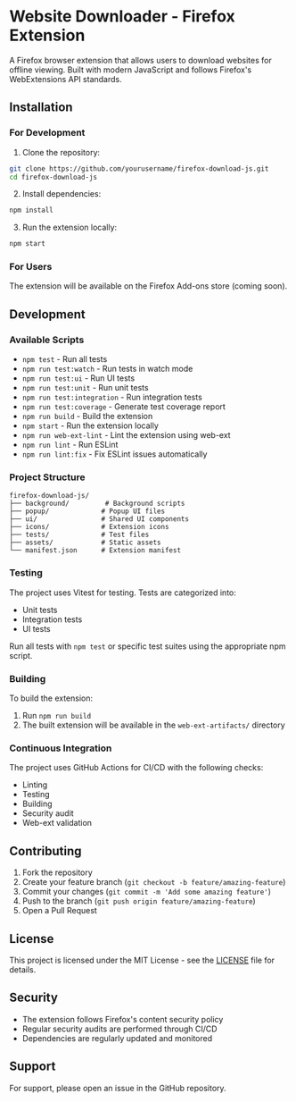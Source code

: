 # Website Downloader - Firefox Extension

A Firefox browser extension that allows users to download websites for offline viewing. Built with modern JavaScript and follows Firefox's WebExtensions API standards.

## Installation

### For Development

1. Clone the repository:
```bash
git clone https://github.com/yourusername/firefox-download-js.git
cd firefox-download-js
```

2. Install dependencies:
```bash
npm install
```

3. Run the extension locally:
```bash
npm start
```

### For Users

The extension will be available on the Firefox Add-ons store (coming soon).

## Development

### Available Scripts

- `npm test` - Run all tests
- `npm run test:watch` - Run tests in watch mode
- `npm run test:ui` - Run UI tests
- `npm run test:unit` - Run unit tests
- `npm run test:integration` - Run integration tests
- `npm run test:coverage` - Generate test coverage report
- `npm run build` - Build the extension
- `npm start` - Run the extension locally
- `npm run web-ext-lint` - Lint the extension using web-ext
- `npm run lint` - Run ESLint
- `npm run lint:fix` - Fix ESLint issues automatically

### Project Structure

```
firefox-download-js/
├── background/         # Background scripts
├── popup/             # Popup UI files
├── ui/                # Shared UI components
├── icons/             # Extension icons
├── tests/             # Test files
├── assets/            # Static assets
└── manifest.json      # Extension manifest
```

### Testing

The project uses Vitest for testing. Tests are categorized into:
- Unit tests
- Integration tests
- UI tests

Run all tests with `npm test` or specific test suites using the appropriate npm script.

### Building

To build the extension:

1. Run `npm run build`
2. The built extension will be available in the `web-ext-artifacts/` directory

### Continuous Integration

The project uses GitHub Actions for CI/CD with the following checks:
- Linting
- Testing
- Building
- Security audit
- Web-ext validation

## Contributing

1. Fork the repository
2. Create your feature branch (`git checkout -b feature/amazing-feature`)
3. Commit your changes (`git commit -m 'Add some amazing feature'`)
4. Push to the branch (`git push origin feature/amazing-feature`)
5. Open a Pull Request

## License

This project is licensed under the MIT License - see the [LICENSE](LICENSE) file for details.

## Security

- The extension follows Firefox's content security policy
- Regular security audits are performed through CI/CD
- Dependencies are regularly updated and monitored

## Support

For support, please open an issue in the GitHub repository. 